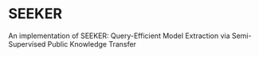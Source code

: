# SEEKER
An implementation of SEEKER: Query-Efficient Model Extraction via Semi-Supervised Public Knowledge Transfer
